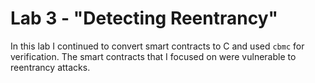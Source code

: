 # Lab 3 - "Detecting Reentrancy"
In this lab I continued to convert smart contracts to C and used `cbmc` for
verification. The smart contracts that I focused on were vulnerable to 
reentrancy attacks.
